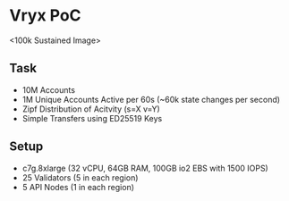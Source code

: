 # Vryx PoC

<100k Sustained Image>

## Task
* 10M Accounts
* 1M Unique Accounts Active per 60s (~60k state changes per second)
* Zipf Distribution of Acitvity (s=X v=Y)
* Simple Transfers using ED25519 Keys

## Setup
* c7g.8xlarge (32 vCPU, 64GB RAM, 100GB io2 EBS with 1500 IOPS)
* 25 Validators (5 in each region)
* 5 API Nodes (1 in each region)

